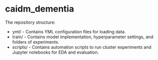 # caidm_dementia

The repository structure:

* yml/ - Contains YML configuration files for loading data.
* train/ - Contains model implementation, hyperparameter settings, and folders of experiments.
* scripts/ - Contains automation scripts to run cluster experiments and Jupyter notebooks for EDA and evaluation.
